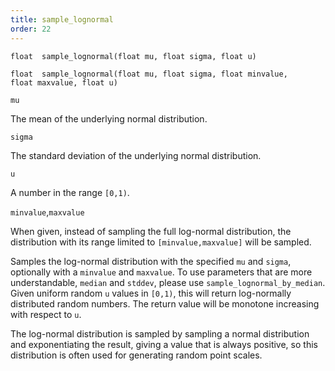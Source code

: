 ```yaml
---
title: sample_lognormal
order: 22
---
```

`float  sample_lognormal(float mu, float sigma, float u)`

`float  sample_lognormal(float mu, float sigma, float minvalue, float maxvalue, float u)`

`mu`

The mean of the underlying normal distribution.

`sigma`

The standard deviation of the underlying normal distribution.

`u`

A number in the range `[0,1)`.

`minvalue`,`maxvalue`

When given, instead of sampling the full log-normal distribution,
the distribution with its range limited to `[minvalue,maxvalue]` will be
sampled.

Samples the log-normal distribution with the specified `mu` and `sigma`, optionally
with a `minvalue` and `maxvalue`. To use parameters that are more understandable,
`median` and `stddev`, please use `sample_lognormal_by_median`.
Given uniform random `u` values in `[0,1)`, this will return log-normally
distributed random numbers. The return value will be monotone increasing
with respect to `u`.

The log-normal distribution is sampled by sampling a normal distribution
and exponentiating the result, giving a value that is always positive, so
this distribution is often used for generating random point scales.
